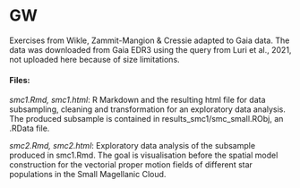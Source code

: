 # GW

Exercises from Wikle, Zammit-Mangion &amp; Cressie adapted to Gaia data. The data was downloaded from Gaia EDR3 using the query from Luri et al., 2021, not uploaded here because of size limitations.

#### Files:

*smc1.Rmd, smc1.html*: R Markdown and the resulting html file for data subsampling, cleaning and transformation for an exploratory data analysis. The produced subsample is contained in results_smc1/smc_small.RObj, an .RData file.

*smc2.Rmd, smc2.html*: Exploratory data analysis of the subsample produced in smc1.Rmd. The goal is visualisation before the spatial model construction for the vectorial proper motion fields of different star populations in the Small Magellanic Cloud.


